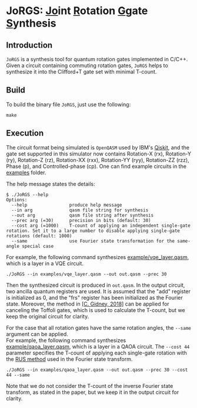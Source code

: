 # JoRGS: <ins>Jo</ins>int <ins>R</ins>otation <ins>G</ins>gate <ins>S</ins>ynthesis

## Introduction
`JoRGS` is a synthesis tool for quantum rotation gates implemented in C/C++. 
Given a circuit containing commuting rotation gates, `JoRGS` helps to synthesize it into the Clifford+T gate set with minimal T-count.

## Build
To build the binary file `JoRGS`, just use the following:
```commandline
make
```

## Execution
The circuit format being simulated is `OpenQASM` used by IBM's [Qiskit](https://github.com/Qiskit/qiskit), and the gate set supported in this simulator now contains Rotation-X (rx), Rotation-Y (ry), Rotation-Z (rz), Rotation-XX (rxx), Rotation-YY (ryy), Rotation-ZZ (rzz), Phase (p), and Controlled-phase (cp).
One can find example circuits in the [examples](/examples) folder. 

The help message states the details:

```commandline
$ ./JoRGS --help
Options:
  --help                produce help message
  --in arg              qasm file string for synthesis
  --out arg             qasm file string after synthesis
  --prec arg (=30)      precision in bits (default: 30)
  --cost arg (=1000)    T-count of applying an independent single-gate rotation. Set it to a large number to disable applying single-gate rotations (default: 1000)
  --same                use Fourier state transformation for the same-angle special case

```

For example, the following command synthesizes [example/vqe_layer.qasm](/example/vqe_layer.qasm), which is a layer in a VQE circuit.
```commandline
./JoRGS --in examples/vqe_layer.qasm --out out.qasm --prec 30
```
Then the synthesized circuit is produced in `out.qasm`.
In the output circuit, two ancilla quantum registers are used.
It is assumed that the "add" register is initialized as 0, and the "frs" register has been initialized as the Fourier state.
Moreover, the method in [[C. Gidney, 2018]](https://quantum-journal.org/papers/q-2018-06-18-74/) can be applied for canceling the Toffoli gates, which is used to calculate the T-count, but we keep the original circuit for clarity.


For the case that all rotation gates have the same rotation angles, the `--same` argument can be applied.    
For example, the following command synthesizes [example/qaoa_layer.qasm](/example/qaoa_layer.qasm), which is a layer in a QAOA circuit.
The `--cost 44` parameter specifies the T-count of applying each single-gate rotation with the [RUS method](https://arxiv.org/abs/1311.1074) used in the Fourier state transform.
```commandline
./JoRGS --in examples/qaoa_layer.qasm --out out.qasm --prec 30 --cost 44 --same
```
Note that we do not consider the T-count of the inverse Fourier state transform, as stated in the paper, but we keep it in the output circuit for clarity.

